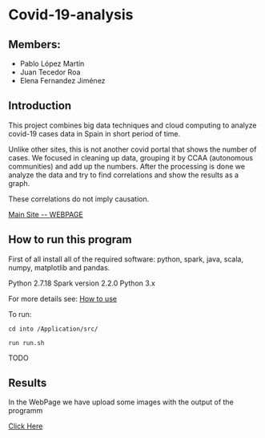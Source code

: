 # Covid-19-analysis


## Members:

* Pablo López Martín
* Juan Tecedor Roa
* Elena Fernandez Jiménez

## Introduction
This project combines big data techniques and cloud computing to analyze covid-19 cases data in Spain in short period of time.

Unlike other sites, this is not another covid portal that shows the number of cases. We focused in cleaning up data, grouping
it by CCAA (autonomous communities) and add up the numbers. After the processing is done we analyze the data and try to find correlations and show the results as a graph.

These correlations do not imply causation.

[Main Site -- WEBPAGE](https://plopezq.github.io/Covid-19-analysis/index.html)

## How to run this program
First of all install all of the required software: python, spark, java, scala, numpy, matplotlib and pandas.

Python 2.7.18
Spark version 2.2.0
Python 3.x

For more details see: [How to use](https://plopezq.github.io/Covid-19-analysis/howtouse.html)

To run:

```
cd into /Application/src/
```

```
run run.sh
```
TODO

## Results
In the WebPage we have upload some images with the output of the programm

[Click Here](https://plopezq.github.io/Covid-19-analysis/results.html)
